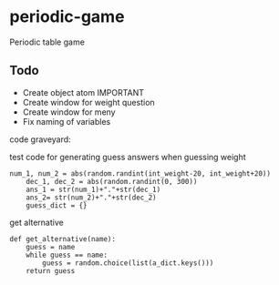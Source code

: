 # periodic-game

Periodic table game

## Todo

- Create object atom IMPORTANT
- Create window for weight question
- Create window for meny
- Fix naming of variables

code graveyard:

test code for generating guess answers when guessing weight

```
num_1, num_2 = abs(random.randint(int_weight-20, int_weight+20))
    dec_1, dec_2 = abs(random.randint(0, 300))
    ans_1 = str(num_1)+"."+str(dec_1)
    ans_2= str(num_2)+"."+str(dec_2)
    guess_dict = {}
```

get alternative

```
def get_alternative(name):
    guess = name
    while guess == name:
        guess = random.choice(list(a_dict.keys()))
    return guess
```
